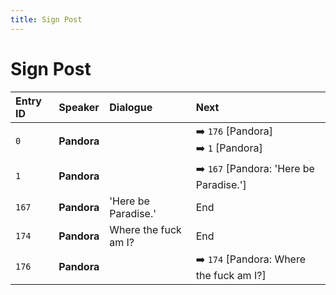 ```yaml
---
title: Sign Post
---
```


# Sign Post


| Entry ID | Speaker | Dialogue | Next |
| :------- | :------ | :------- | :------------ |
| `0` | **Pandora** |  | ➡️ `176` \[Pandora\]<br>➡️ `1` \[Pandora\] |
| `1` | **Pandora** |  | ➡️ `167` \[Pandora: 'Here be Paradise\.'\] |
| `167` | **Pandora** | 'Here be Paradise\.' | End |
| `174` | **Pandora** | Where the fuck am I? | End |
| `176` | **Pandora** |  | ➡️ `174` \[Pandora: Where the fuck am I?\] |
